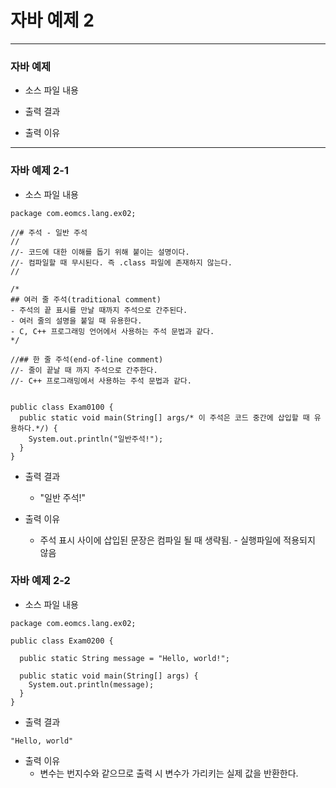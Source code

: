 # 자바 예제 2

----------------------
### 자바 예제

- 소스 파일 내용

- 출력 결과

- 출력 이유
----------------------------

### 자바 예제 2-1

- 소스 파일 내용

```
package com.eomcs.lang.ex02;

//# 주석 - 일반 주석
//
//- 코드에 대한 이해를 돕기 위해 붙이는 설명이다.
//- 컴파일할 때 무시된다. 즉 .class 파일에 존재하지 않는다. 
//

/*
## 여러 줄 주석(traditional comment)
- 주석의 끝 표시를 만날 때까지 주석으로 간주된다.
- 여러 줄의 설명을 붙일 때 유용한다.
- C, C++ 프로그래밍 언어에서 사용하는 주석 문법과 같다.
*/

//## 한 줄 주석(end-of-line comment)
//- 줄이 끝날 때 까지 주석으로 간주한다.
//- C++ 프로그래밍에서 사용하는 주석 문법과 같다.


public class Exam0100 {
  public static void main(String[] args/* 이 주석은 코드 중간에 삽입할 때 유용하다.*/) {
    System.out.println("일반주석!");
  }
}
```

- 출력 결과
  - "일반 주석!"

- 출력 이유
  - 주석 표시 사이에 삽입된 문장은 컴파일 될 때 생략됨. - 실행파일에 적용되지 않음

### 자바 예제 2-2

- 소스 파일 내용
```
package com.eomcs.lang.ex02;

public class Exam0200 {

  public static String message = "Hello, world!";
  
  public static void main(String[] args) {
    System.out.println(message);
  }
}
```
- 출력 결과
```
"Hello, world"
```
- 출력 이유
  - 변수는 번지수와 같으므로 출력 시 변수가 가리키는 실제 값을 반환한다.
